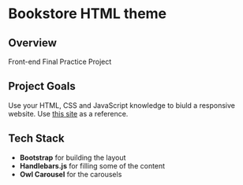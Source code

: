 # Bookstore HTML theme

## Overview

Front-end Final Practice Project

## Project Goals

Use your HTML, CSS and JavaScript knowledge to biuld a responsive website. Use [this site](https://htmldemo.hasthemes.com/pustok/pustok/index-4.html) as a reference. 

## Tech Stack
- **Bootstrap** for building the layout
- **Handlebars.js** for filling some of the content
- **Owl Carousel** for the carousels 
